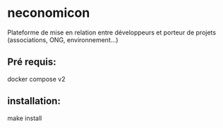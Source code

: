 # neconomicon
Plateforme de mise en relation entre développeurs et porteur de projets (associations, ONG, environnement...)

## Pré requis:
docker compose v2

## installation:
make install